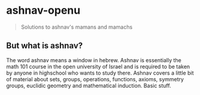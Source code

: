 ashnav-openu
===
> Solutions to ashnav's mamans and mamachs

## But what is ashnav?
The word ashnav means a window in hebrew. Ashnav is essentially the math 101 course in the open university of Israel and is required to be taken by anyone in highschool who wants to study there.
Ashnav covers a little bit of material about sets, groups, operations, functions, axioms, symmetry groups, euclidic geometry and mathematical induction. Basic stuff.
